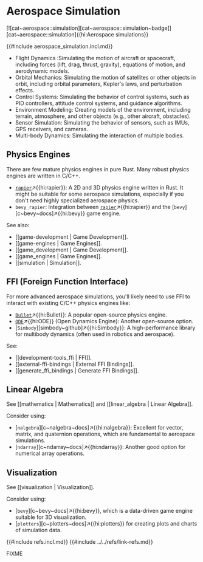 # Aerospace Simulation

[![cat~aerospace::simulation][cat~aerospace::simulation~badge]][cat~aerospace::simulation]{{hi:Aerospace simulations}}

{{#include aerospace_simulation.incl.md}}

- Flight Dynamics :Simulating the motion of aircraft or spacecraft, including forces (lift, drag, thrust, gravity), equations of motion, and aerodynamic models.
- Orbital Mechanics: Simulating the motion of satellites or other objects in orbit, including orbital parameters, Kepler's laws, and perturbation effects.
- Control Systems: Simulating the behavior of control systems, such as PID controllers, attitude control systems, and guidance algorithms.
- Environment Modeling: Creating models of the environment, including terrain, atmosphere, and other objects (e.g., other aircraft, obstacles).
- Sensor Simulation: Simulating the behavior of sensors, such as IMUs, GPS receivers, and cameras.
- Multi-body Dynamics: Simulating the interaction of multiple bodies.

## Physics Engines

There are few mature physics engines in pure Rust. Many robust physics engines are written in C/C++.

- [`rapier`](https://rapier.rs)↗{{hi:rapier}}: A 2D and 3D physics engine written in Rust. It might be suitable for some aerospace simulations, especially if you don't need highly specialized aerospace physics.
- `bevy_rapier`: Integration between [`rapier`](https://rapier.rs)↗{{hi:rapier}} and the [`bevy`][c~bevy~docs]↗{{hi:bevy}} game engine.

See also:

- [[game-development | Game Development]].
- [[game-engines | Game Engines]].
- [[game_development | Game Development]].
- [[game_engines | Game Engines]].
- [[simulation | Simulation]].

## FFI (Foreign Function Interface)

For more advanced aerospace simulations, you'll likely need to use FFI to interact with existing C/C++ physics engines like:

- [`Bullet`](https://en.wikipedia.org/wiki/Bullet_%28software%29)↗{{hi:Bullet}}: A popular open-source physics engine.
- [`ODE`](https://www.ode.org)↗{{hi:ODE}} (Open Dynamics Engine): Another open-source option.
- [`Simbody`][simbody~github]↗{{hi:Simbody}}: A high-performance library for multibody dynamics (often used in robotics and aerospace).

See:

- [[development-tools_ffi | FFI]].
- [[external-ffi-bindings | External FFI Bindings]].
- [[generate_ffi_bindings | Generate FFI Bindings]].

## Linear Algebra

See [[mathematics | Mathematics]] and [[linear_algebra | Linear Algebra]].

Consider using:

- [`nalgebra`][c~nalgebra~docs]↗{{hi:nalgebra}}: Excellent for vector, matrix, and quaternion operations, which are fundamental to aerospace simulations.
- [`ndarray`][c~ndarray~docs]↗{{hi:ndarray}}: Another good option for numerical array operations.

## Visualization

See [[visualization | Visualization]].

Consider using:

- [`bevy`][c~bevy~docs]↗{{hi:bevy}}, which is a data-driven game engine suitable for 3D visualization.
- [`plotters`][c~plotters~docs]↗{{hi:plotters}} for creating plots and charts of simulation data.

{{#include refs.incl.md}}
{{#include ../../refs/link-refs.md}}

<div class="hidden">
FIXME
</div>
